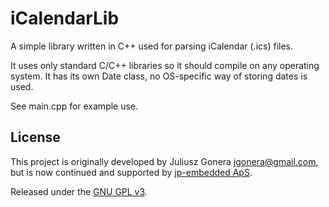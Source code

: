 iCalendarLib
============

A simple library written in C++ used for parsing iCalendar (.ics) files.

It uses only standard C/C++ libraries so it should compile on any operating
system. It has its own Date class, no OS-specific way of storing dates is used.

See main.cpp for example use.


License
-------

This project is originally developed by Juliusz Gonera <jgonera@gmail.com>, but is now continued and supported by [jp-embedded ApS](http://jp-embedded.com).

Released under the [GNU GPL v3](http://www.gnu.org/licenses/gpl.html).

